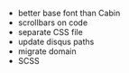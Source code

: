 * better base font than Cabin
* scrollbars on code
* separate CSS file
* update disqus paths
* migrate domain
* SCSS

